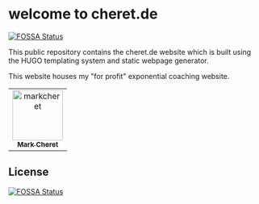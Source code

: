 # welcome to cheret.de

[![FOSSA Status](https://app.fossa.com/api/projects/git%2Bgithub.com%2Fmarkcheret%2Fcheret-de.svg?type=shield)](https://app.fossa.com/projects/git%2Bgithub.com%2Fmarkcheret%2Fcheret-de?ref=badge_shield)

This public repository contains the cheret.de website which is built using the HUGO templating system and static webpage generator.

This website houses my "for profit" exponential coaching website.

<!-- readme: contributors -start -->
<table>
<tr>
    <td align="center">
        <a href="https://github.com/markcheret">
            <img src="https://avatars.githubusercontent.com/u/5813743?v=4" width="100;" alt="markcheret"/>
            <br />
            <sub><b>Mark Cheret</b></sub>
        </a>
    </td></tr>
</table>
<!-- readme: contributors -end -->

## License

[![FOSSA Status](https://app.fossa.com/api/projects/git%2Bgithub.com%2Fmarkcheret%2Fcheret-de.svg?type=large)](https://app.fossa.com/projects/git%2Bgithub.com%2Fmarkcheret%2Fcheret-de?ref=badge_large)
